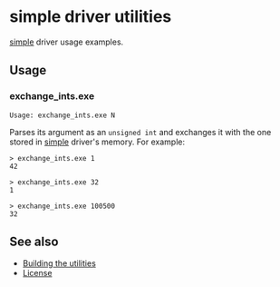 simple driver utilities
=======================

[simple] driver usage examples.

[simple]: ../../../km/src/simple

Usage
-----

### exchange_ints.exe

```
Usage: exchange_ints.exe N
```

Parses its argument as an `unsigned int` and exchanges it with the one stored
in [simple] driver's memory.
For example:

```
> exchange_ints.exe 1
42
```

```
> exchange_ints.exe 32
1
```

```
> exchange_ints.exe 100500
32
```

See also
--------

* [Building the utilities]
* [License]

[Building the utilities]: ../../README.md#building-the-utilities
[License]: ../../../README.md#license
